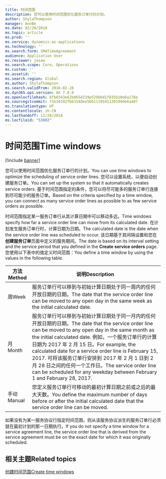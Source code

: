 ```yaml
---
title: 时间范围
description: 您可以使用时间范围优化服务订单行的计划。
author: ShylaThompson
manager: AnnBe
ms.date: 02/20/2018
ms.topic: article
ms.prod: ''
ms.service: dynamics-ax-applications
ms.technology: ''
ms.search.form: SMATimeAgreement
audience: Application User
ms.reviewer: josaw
ms.search.scope: Core, Operations
ms.custom: ''
ms.assetid: ''
ms.search.region: Global
ms.author: ShylaThompson
ms.search.validFrom: 2016-02-28
ms.dyn365.ops.version: AX 7.0.0
ms.openlocfilehash: bfb8343e62b0654219e529b6d1f835b10e6a176e
ms.sourcegitcommit: 73e10192fb6318dee5bb1129591120199de6a487
ms.translationtype: HT
ms.contentlocale: zh-CN
ms.lasthandoff: 12/20/2018
ms.locfileid: "53802"
---
```

# <a name="time-windows"></a><span data-ttu-id="eba40-103">时间范围</span><span class="sxs-lookup"><span data-stu-id="eba40-103">Time windows</span></span>  

[!include [banner](../includes/banner.md)]

<span data-ttu-id="eba40-104">您可以使用时间范围优化服务订单行的计划。</span><span class="sxs-lookup"><span data-stu-id="eba40-104">You can use time windows to optimize the scheduling of service order lines.</span></span> <span data-ttu-id="eba40-105">您可以设置系统，以便自动创建服务订单。</span><span class="sxs-lookup"><span data-stu-id="eba40-105">You can set up the system so that it automatically creates service orders.</span></span> <span data-ttu-id="eba40-106">基于时间范围指定的条件，您可以将尽可能多的服务订单行连接到尽可能少的服务订单。</span><span class="sxs-lookup"><span data-stu-id="eba40-106">Based on the criteria specified by a time window, you can connect as many service order lines as possible to as few service orders as possible.</span></span>

<span data-ttu-id="eba40-107">时间范围指定某一服务订单行从其计算日期中可以移动多远。</span><span class="sxs-lookup"><span data-stu-id="eba40-107">Time windows specify how far a service order line can move from its calculated date.</span></span> <span data-ttu-id="eba40-108">在计划发生服务订单行时，计算日期为日期。</span><span class="sxs-lookup"><span data-stu-id="eba40-108">The calculated date is the date when the service order line was scheduled to occur.</span></span> <span data-ttu-id="eba40-109">该日期基于其间隔设置和您在**创建服务订单**页面中定义的服务期间。</span><span class="sxs-lookup"><span data-stu-id="eba40-109">The date is based on its interval setting and the service period that you defined in the **Create service orders** page.</span></span> <span data-ttu-id="eba40-110">您使用以下表中的值定义时间范围：</span><span class="sxs-lookup"><span data-stu-id="eba40-110">You define a time window by using the values in the following table.</span></span>

| <span data-ttu-id="eba40-111">方法</span><span class="sxs-lookup"><span data-stu-id="eba40-111">Method</span></span> | <span data-ttu-id="eba40-112">说明</span><span class="sxs-lookup"><span data-stu-id="eba40-112">Description</span></span>                                                                                                                                                                                                                                                                                           |
|--------|-------------------------------------------------------------------------------------------------------------------------------------------------------------------------------------------------------------------------------------------------------------------------------------------------------|
| <span data-ttu-id="eba40-113">周</span><span class="sxs-lookup"><span data-stu-id="eba40-113">Week</span></span>   | <span data-ttu-id="eba40-114">服务订单行可以移到与初始计算日期处于同一周内的任何开放日期的日期。</span><span class="sxs-lookup"><span data-stu-id="eba40-114">The date that the service order line can be moved to any open day in the same week as the initial calculated date.</span></span>                                                                                                                                                                                    |
| <span data-ttu-id="eba40-115">月</span><span class="sxs-lookup"><span data-stu-id="eba40-115">Month</span></span>  | <span data-ttu-id="eba40-116">服务订单行可以移到与初始计算日期处于同一月内的任何开放日期的日期。</span><span class="sxs-lookup"><span data-stu-id="eba40-116">The date that the service order line can be moved to any open day in the same month as the initial calculated date.</span></span> <span data-ttu-id="eba40-117">例如，一个服务订单行的计算日期为 2017 年 2 月 15 日。</span><span class="sxs-lookup"><span data-stu-id="eba40-117">For example, the calculated date for a service order line is February 15, 2017.</span></span> <span data-ttu-id="eba40-118">可将该服务订单行安排到 2017 年 2 月 1 日到 2 月 28 日之间的任何一个工作日。</span><span class="sxs-lookup"><span data-stu-id="eba40-118">The service order line can be scheduled for any weekday between February 1 and February 28, 2017.</span></span> |
| <span data-ttu-id="eba40-119">手动</span><span class="sxs-lookup"><span data-stu-id="eba40-119">Manual</span></span> | <span data-ttu-id="eba40-120">您定义服务订单行可移动的最初计算日期之前或之后的最大天数。</span><span class="sxs-lookup"><span data-stu-id="eba40-120">You define the maximum number of days before or after the initial calculated date that the service order line can be moved.</span></span>                                                                                                                                                                           |

<span data-ttu-id="eba40-121">如果没有为某一服务协议行指定时间范围，则从该服务协议派生的服务订单行必须就在最初计划的那一日期执行。</span><span class="sxs-lookup"><span data-stu-id="eba40-121">If you do not specify a time window for a service agreement line, the service order line that is derived from the service agreement must be on the exact date for which it was originally scheduled.</span></span>

## <a name="related-topics"></a><span data-ttu-id="eba40-122">相关主题</span><span class="sxs-lookup"><span data-stu-id="eba40-122">Related topics</span></span>

[<span data-ttu-id="eba40-123">创建时间范围</span><span class="sxs-lookup"><span data-stu-id="eba40-123">Create time windows</span></span>](create-time-windows.md)

